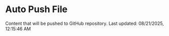 # Auto Push File

Content that will be pushed to GitHub repository.
Last updated: 08/21/2025, 12:15:46 AM